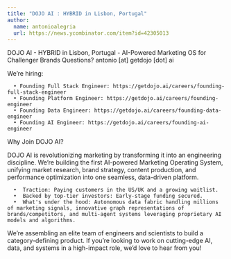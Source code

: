 ```yaml
---
title: "DOJO AI : HYBRID in Lisbon, Portugal"
author:
  name: antonioalegria
  url: https://news.ycombinator.com/item?id=42305013
---
```

DOJO AI - HYBRID in Lisbon, Portugal - AI-Powered Marketing OS for Challenger Brands
Questions? antonio [at] getdojo [dot] ai

We’re hiring:

<pre><code>  • Founding Full Stack Engineer: https:&#x2F;&#x2F;getdojo.ai&#x2F;careers&#x2F;founding-full-stack-engineer
  • Founding Platform Engineer: https:&#x2F;&#x2F;getdojo.ai&#x2F;careers&#x2F;founding-engineer
  • Founding Data Engineer: https:&#x2F;&#x2F;getdojo.ai&#x2F;careers&#x2F;founding-data-engineer
  • Founding AI Engineer: https:&#x2F;&#x2F;getdojo.ai&#x2F;careers&#x2F;founding-ai-engineer
</code></pre>
Why Join DOJO AI?

DOJO AI is revolutionizing marketing by transforming it into an engineering discipline. We’re building the first AI-powered Marketing Operating System, unifying market research, brand strategy, content production, and performance optimization into one seamless, data-driven platform.

<pre><code>  •  Traction: Paying customers in the US&#x2F;UK and a growing waitlist.
  •  Backed by top-tier investors: Early-stage funding secured.
  •  What&#x27;s under the hood: Autonomous data fabric handling millions of marketing signals, innovative graph representations of brands&#x2F;competitors, and multi-agent systems leveraging proprietary AI models and algorithms.
</code></pre>
We’re assembling an elite team of engineers and scientists to build a category-defining product. If you’re looking to work on cutting-edge AI, data, and systems in a high-impact role, we’d love to hear from you!
<JobApplication />
